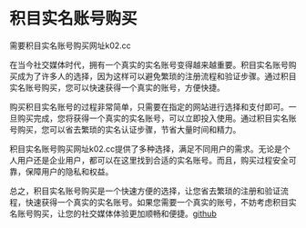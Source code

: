 # 积目实名账号购买

需要积目实名账号购买网址k02.cc

在当今社交媒体时代，拥有一个真实的实名账号变得越来越重要。积目实名账号购买成为了许多人的选择，因为这样可以避免繁琐的注册流程和验证步骤。通过积目实名账号购买，您可以快速获得一个真实的账号，方便快捷。

购买积目实名账号的过程非常简单，只需要在指定的网站进行选择和支付即可。一旦购买完成，您将获得一个真实的实名账号，可以立即投入使用。通过积目实名账号购买，您可以省去繁琐的实名认证步骤，节省大量时间和精力。

积目实名账号购买网址k02.cc提供了多种选择，满足不同用户的需求。无论是个人用户还是企业用户，都可以在这里找到合适的实名账号。而且，购买过程安全可靠，保障用户的隐私和权益。

总之，积目实名账号购买是一个快速方便的选择，让您省去繁琐的注册和验证流程，快速获得一个真实的实名账号。如果您需要一个真实的账号，不妨考虑积目实名账号购买，让您的社交媒体体验更加顺畅和便捷。[github](https://github.com)